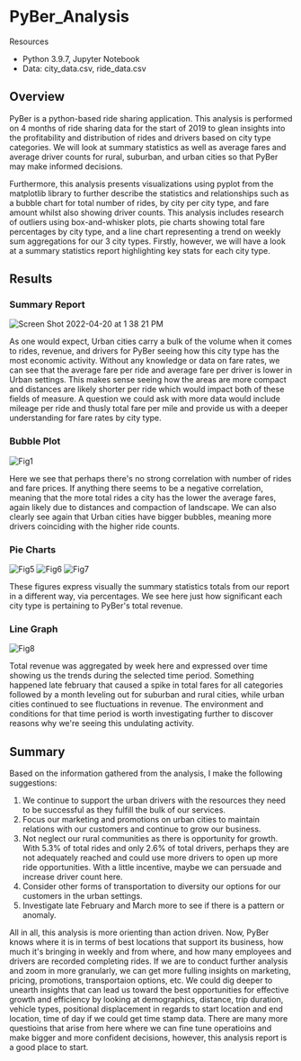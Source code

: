 # PyBer_Analysis

Resources
- Python 3.9.7, Jupyter Notebook
- Data: city_data.csv, ride_data.csv

## Overview

PyBer is a python-based ride sharing application. This analysis is performed on 4 months of ride sharing data for the start of 2019 to glean insights into the profitability and distribution of rides and drivers based on city type categories.  We will look at summary statistics as well as average fares and average driver counts for rural, suburban, and urban cities so that PyBer may make informed decisions.

Furthermore, this analysis presents visualizations using pyplot from the matplotlib library to further describe the statistics and relationships such as a bubble chart for total number of rides, by city per city type, and fare amount whilst also showing driver counts.
This analysis includes research of outliers using box-and-whisker plots, pie charts showing total fare percentages by city type, and a line chart representing a trend on weekly sum aggregations for our 3 city types.  Firstly, however, we will have a look at a summary statistics report highlighting key stats for each city type.

## Results

### Summary Report

![Screen Shot 2022-04-20 at 1 38 21 PM](https://user-images.githubusercontent.com/100544761/164299951-01c66223-0ea9-49d1-afa9-7daad7450cf6.png)

As one would expect, Urban cities carry a bulk of the volume when it comes to rides, revenue, and drivers for PyBer seeing how this city type has the most economic activity. Without any knowledge or data on fare rates, we can see that the average fare per ride and average fare per driver is lower in Urban settings.  This makes sense seeing how the areas are more compact and distances are likely shorter per ride which would impact both of these fields of measure.  A question we could ask with more data would include mileage per ride and thusly total fare per mile and provide us with a deeper understanding for fare rates by city type.

### Bubble Plot

![Fig1](https://user-images.githubusercontent.com/100544761/164301280-668175ce-0d54-4bac-ab8a-d3beaeca7cb2.png)

Here we see that perhaps there's no strong correlation with number of rides and fare prices.  If anything there seems to be a negative correlation, meaning that the more total rides a city has the lower the average fares, again likely due to distances and compaction of landscape.  We can also clearly see again that Urban cities have bigger bubbles, meaning more drivers coinciding with the higher ride counts.

### Pie Charts

![Fig5](https://user-images.githubusercontent.com/100544761/164302185-a0425ad7-2b2c-4bda-b65e-bc7dab5f04ba.png) ![Fig6](https://user-images.githubusercontent.com/100544761/164302206-30c1849b-a211-4eeb-880b-88ca5e34cd73.png) ![Fig7](https://user-images.githubusercontent.com/100544761/164302230-cb05b3ea-75c4-40db-8552-3483d3dbd9b2.png)

These figures express visually the summary statistics totals from our report in a different way, via percentages.  We see here just how significant each city type is pertaining to PyBer's total revenue.

### Line Graph

![Fig8](https://user-images.githubusercontent.com/100544761/164302763-4871db7b-3b06-488c-997b-69bf06510c8d.png)

Total revenue was aggregated by week here and expressed over time showing us the trends during the selected time period.  Something happened late february that caused a spike in total fares for all categories followed by a month leveling out for suburban and rural cities, while urban cities continued to see fluctuations in revenue.  The environment and conditions for that time period is worth investigating further to discover reasons why we're seeing this undulating activity.

## Summary

Based on the information gathered from the analysis, I make the following suggestions:

1. We continue to support the urban drivers with the resources they need to be successful as they fulfill the bulk of our services.
2. Focus our marketing and promotions on urban cities to maintain relations with our customers and continue to grow our business.
3. Not neglect our rural communities as there is opportunity for growth. With 5.3% of total rides and only 2.6% of total drivers, perhaps they are not adequately reached and could use more drivers to open up more ride opportunities.  With a little incentive, maybe we can persuade and increase driver count here.  
4. Consider other forms of transportation to diversity our options for our customers in the urban settings.  
5. Investigate late February and March more to see if there is a pattern or anomaly.

All in all, this analysis is more orienting than action driven.  Now, PyBer knows where it is in terms of best locations that support its business, how much it's bringing in weekly and from where, and how many employees and drivers are recorded completing rides.  If we are to conduct further analysis and zoom in more granularly, we can get more fulling insights on marketing, pricing, promotions, transportaion options, etc.  We could dig deeper to unearth insights that can lead us toward the best opportunities for effective growth and efficiency by looking at demographics, distance, trip duration, vehicle types, positional displacement in regards to start location and end location, time of day if we could get time stamp data.  There are many more questioins that arise from here where we can fine tune operatioins and make bigger and more confident decisions, however, this analysis report is a good place to start.  
